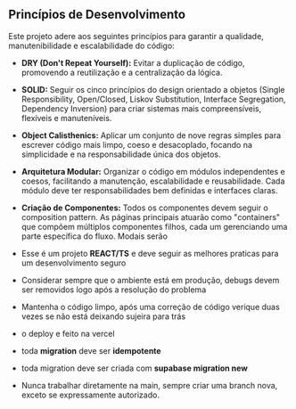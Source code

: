 ## Princípios de Desenvolvimento

Este projeto adere aos seguintes princípios para garantir a qualidade, manutenibilidade e
escalabilidade do código:

- **DRY (Don't Repeat Yourself):** Evitar a duplicação de código, promovendo a reutilização e a
  centralização da lógica.
- **SOLID:** Seguir os cinco princípios do design orientado a objetos (Single Responsibility,
  Open/Closed, Liskov Substitution, Interface Segregation, Dependency Inversion) para criar sistemas
  mais compreensíveis, flexíveis e manuteníveis.
- **Object Calisthenics:** Aplicar um conjunto de nove regras simples para escrever código mais
  limpo, coeso e desacoplado, focando na simplicidade e na responsabilidade única dos objetos.
- **Arquitetura Modular:** Organizar o código em módulos independentes e coesos, facilitando a
  manutenção, escalabilidade e reusabilidade. Cada módulo deve ter responsabilidades bem definidas e
  interfaces claras.
- **Criação de Componentes:** Todos os componentes devem seguir o composition pattern. As páginas principais atuarão como "containers" que compõem múltiplos componentes filhos, cada um gerenciando uma parte específica do fluxo. Modais serão



- Esse é um projeto **REACT/TS** e deve seguir as melhores praticas para um desenvolvimento seguro

- Considerar sempre que o ambiente está em produção, debugs devem ser removidos logo após a resolução
do problema

- Mantenha o código limpo, após uma correção de código verique duas vezes se não está deixando sujeira
para trás

- o deploy e feito na vercel

- toda **migration** deve ser **idempotente**
- toda migration deve ser criada com **supabase migration new**

- Nunca trabalhar diretamente na main, sempre criar uma branch nova, exceto se expressamente autorizado.
